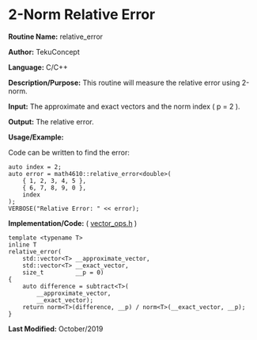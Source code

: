 # 2-Norm Relative Error

**Routine Name:** relative_error

**Author:** TekuConcept

**Language:** C/C++

**Description/Purpose:** This routine will measure the relative error using 2-norm.

**Input:** The approximate and exact vectors and the norm index ( p = 2 ).

**Output:** The relative error.

**Usage/Example:**

Code can be written to find the error:

    auto index = 2;
    auto error = math4610::relative_error<double>(
        { 1, 2, 3, 4, 5 },
        { 6, 7, 8, 9, 0 },
        index
    );
    VERBOSE("Relative Error: " << error);

**Implementation/Code:** ( [vector_ops.h](https://github.com/TekuConcept/math4610/blob/master/modules/include/vector_ops.h) )

    template <typename T>
    inline T
    relative_error(
        std::vector<T> __approximate_vector,
        std::vector<T> __exact_vector,
        size_t         __p = 0)
    {
        auto difference = subtract<T>(
            __approximate_vector,
            __exact_vector);
        return norm<T>(difference, __p) / norm<T>(__exact_vector, __p);
    }

**Last Modified:** October/2019

